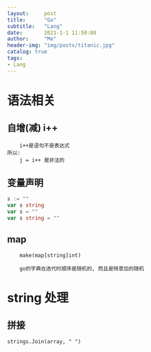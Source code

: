 ```yaml
---
layout:     post
title:      "Go"
subtitle:   "Lang"
date:       2021-1-1 11:50:00
author:     "Me"
header-img: "img/posts/titanic.jpg"
catalog: true
tags:
- Lang
---
```



# 语法相关

## 自增(减) i++
```golang
    i++是语句不是表达式
所以:
    j = i++ 是非法的
```

## 变量声明
```go
s := ""
var s string
var s = ""
var s string = ""
```

## map
```
    make(map[string]int)

    go的字典在迭代时顺序是随机的, 而且是特意加的随机
```

# string 处理

## 拼接
```
strings.Join(array, " ")
```